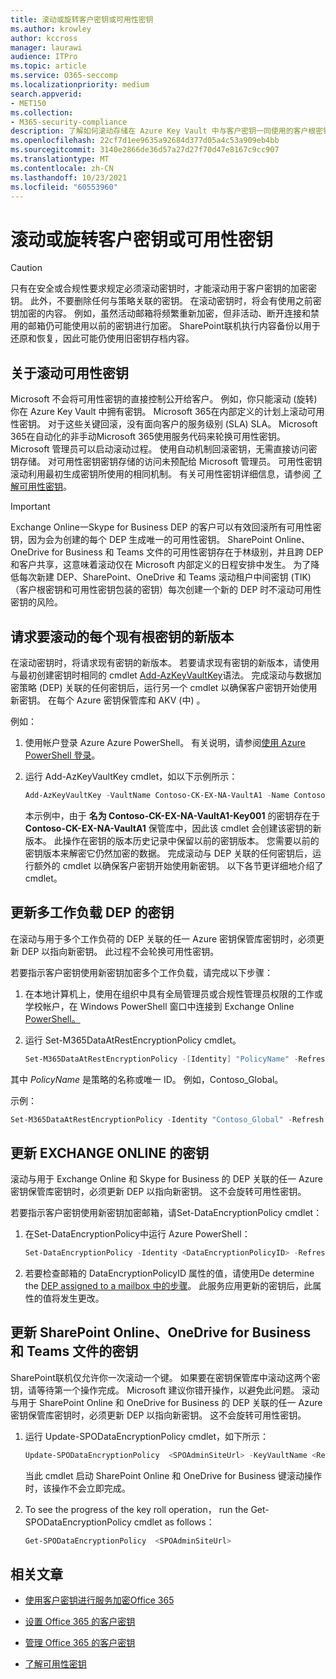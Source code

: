 ```yaml
---
title: 滚动或旋转客户密钥或可用性密钥
ms.author: krowley
author: kccross
manager: laurawi
audience: ITPro
ms.topic: article
ms.service: O365-seccomp
ms.localizationpriority: medium
search.appverid:
- MET150
ms.collection:
- M365-security-compliance
description: 了解如何滚动存储在 Azure Key Vault 中与客户密钥一同使用的客户根密钥。 服务包括Exchange Online、Skype for Business、SharePoint Online、OneDrive for Business 和 Teams 文件。
ms.openlocfilehash: 22cf7d1ee9635a92684d377d05a4c53a909eb4bb
ms.sourcegitcommit: 3140e2866de36d57a27d27f70d47e8167c9cc907
ms.translationtype: MT
ms.contentlocale: zh-CN
ms.lasthandoff: 10/23/2021
ms.locfileid: "60553960"
---
```

# <a name="roll-or-rotate-a-customer-key-or-an-availability-key"></a>滚动或旋转客户密钥或可用性密钥

> [!CAUTION]
> 只有在安全或合规性要求规定必须滚动密钥时，才能滚动用于客户密钥的加密密钥。 此外，不要删除任何与策略关联的密钥。 在滚动密钥时，将会有使用之前密钥加密的内容。 例如，虽然活动邮箱将频繁重新加密，但非活动、断开连接和禁用的邮箱仍可能使用以前的密钥进行加密。 SharePoint联机执行内容备份以用于还原和恢复，因此可能仍使用旧密钥存档内容。

## <a name="about-rolling-the-availability-key"></a>关于滚动可用性密钥

Microsoft 不会将可用性密钥的直接控制公开给客户。 例如，你只能滚动 (旋转) 你在 Azure Key Vault 中拥有密钥。 Microsoft 365在内部定义的计划上滚动可用性密钥。 对于这些关键回滚，没有面向客户的服务级别 (SLA) SLA。 Microsoft 365在自动化的非手动Microsoft 365使用服务代码来轮换可用性密钥。 Microsoft 管理员可以启动滚动过程。 使用自动机制回滚密钥，无需直接访问密钥存储。 对可用性密钥密钥存储的访问未预配给 Microsoft 管理员。 可用性密钥滚动利用最初生成密钥所使用的相同机制。 有关可用性密钥详细信息，请参阅 [了解可用性密钥](customer-key-availability-key-understand.md)。

> [!IMPORTANT]
> Exchange Online一Skype for Business DEP 的客户可以有效回滚所有可用性密钥，因为会为创建的每个 DEP 生成唯一的可用性密钥。 SharePoint Online、OneDrive for Business 和 Teams 文件的可用性密钥存在于林级别，并且跨 DEP 和客户共享，这意味着滚动仅在 Microsoft 内部定义的日程安排中发生。 为了降低每次新建 DEP、SharePoint、OneDrive 和 Teams 滚动租户中间密钥 (TIK) （客户根密钥和可用性密钥包装的密钥）每次创建一个新的 DEP 时不滚动可用性密钥的风险。

## <a name="request-a-new-version-of-each-existing-root-key-you-want-to-roll"></a>请求要滚动的每个现有根密钥的新版本

在滚动密钥时，将请求现有密钥的新版本。 若要请求现有密钥的新版本，请使用与最初创建密钥时相同的 cmdlet [Add-AzKeyVaultKey](/powershell/module/az.keyvault/add-azkeyvaultkey)语法。 完成滚动与数据加密策略 (DEP) 关联的任何密钥后，运行另一个 cmdlet 以确保客户密钥开始使用新密钥。 在每个 Azure 密钥保管库和 AKV (中) 。

例如：

1. 使用帐户登录 Azure Azure PowerShell。 有关说明，请参阅[使用 Azure PowerShell 登录](/powershell/azure/authenticate-azureps)。

2. 运行 Add-AzKeyVaultKey cmdlet，如以下示例所示：

   ```powershell
   Add-AzKeyVaultKey -VaultName Contoso-CK-EX-NA-VaultA1 -Name Contoso-CK-EX-NA-VaultA1-Key001 -Destination HSM -KeyOps @('wrapKey','unwrapKey') -NotBefore (Get-Date -Date "12/27/2016 12:01 AM")
   ```

   本示例中，由于 **名为 Contoso-CK-EX-NA-VaultA1-Key001** 的密钥存在于 **Contoso-CK-EX-NA-VaultA1** 保管库中，因此该 cmdlet 会创建该密钥的新版本。 此操作在密钥的版本历史记录中保留以前的密钥版本。 您需要以前的密钥版本来解密它仍然加密的数据。 完成滚动与 DEP 关联的任何密钥后，运行额外的 cmdlet 以确保客户密钥开始使用新密钥。 以下各节更详细地介绍了 cmdlet。
  
## <a name="update-the-keys-for-multi-workload-deps"></a>更新多工作负载 DEP 的密钥

在滚动与用于多个工作负荷的 DEP 关联的任一 Azure 密钥保管库密钥时，必须更新 DEP 以指向新密钥。 此过程不会轮换可用性密钥。

若要指示客户密钥使用新密钥加密多个工作负载，请完成以下步骤：

1. 在本地计算机上，使用在组织中具有全局管理员或合规性管理员权限的工作或学校帐户，在 Windows PowerShell 窗口中连接到 Exchange Online [PowerShell。](/powershell/exchange/connect-to-exchange-online-powershell)

2. 运行 Set-M365DataAtRestEncryptionPolicy cmdlet。
  
   ```powershell
   Set-M365DataAtRestEncryptionPolicy -[Identity] "PolicyName" -Refresh
   ```

其中 *PolicyName* 是策略的名称或唯一 ID。 例如，Contoso_Global。

示例：

```powershell
Set-M365DataAtRestEncryptionPolicy -Identity "Contoso_Global" -Refresh
```

## <a name="update-the-keys-for-exchange-online-deps"></a>更新 EXCHANGE ONLINE 的密钥

滚动与用于 Exchange Online 和 Skype for Business 的 DEP 关联的任一 Azure 密钥保管库密钥时，必须更新 DEP 以指向新密钥。 这不会旋转可用性密钥。

若要指示客户密钥使用新密钥加密邮箱，请Set-DataEncryptionPolicy cmdlet：

1. 在Set-DataEncryptionPolicy中运行 Azure PowerShell：
  
   ```powershell
   Set-DataEncryptionPolicy -Identity <DataEncryptionPolicyID> -Refresh
   ```

2. 若要检查邮箱的 DataEncryptionPolicyID 属性的值，请使用De determine the [DEP assigned to a mailbox 中的步骤](customer-key-manage.md#determine-the-dep-assigned-to-a-mailbox)。 此服务应用更新的密钥后，此属性的值将发生更改。
  
## <a name="update-the-keys-for-sharepoint-online-onedrive-for-business-and-teams-files"></a>更新 SharePoint Online、OneDrive for Business 和 Teams 文件的密钥

SharePoint联机仅允许你一次滚动一个键。 如果要在密钥保管库中滚动这两个密钥，请等待第一个操作完成。 Microsoft 建议你错开操作，以避免此问题。 滚动与用于 SharePoint Online 和 OneDrive for Business 的 DEP 关联的任一 Azure 密钥保管库密钥时，必须更新 DEP 以指向新密钥。 这不会旋转可用性密钥。

1. 运行 Update-SPODataEncryptionPolicy cmdlet，如下所示：
  
   ```powershell
   Update-SPODataEncryptionPolicy  <SPOAdminSiteUrl> -KeyVaultName <ReplacementKeyVaultName> -KeyName <ReplacementKeyName> -KeyVersion <ReplacementKeyVersion> -KeyType <Primary | Secondary>
   ```

   当此 cmdlet 启动 SharePoint Online 和 OneDrive for Business 键滚动操作时，该操作不会立即完成。

2. To see the progress of the key roll operation， run the Get-SPODataEncryptionPolicy cmdlet as follows：

   ```powershell
   Get-SPODataEncryptionPolicy  <SPOAdminSiteUrl>
   ```

## <a name="related-articles"></a>相关文章

- [使用客户密钥进行服务加密Office 365](customer-key-overview.md)

- [设置 Office 365 的客户密钥](customer-key-set-up.md)

- [管理 Office 365 的客户密钥](customer-key-manage.md)

- [了解可用性密钥](customer-key-availability-key-understand.md)
